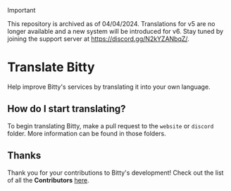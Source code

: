 > [!IMPORTANT]  
> This repository is archived as of 04/04/2024. Translations for v5 are no longer available and a new system will be introduced for v6. Stay tuned by joining the support server at https://discord.gg/N2kYZANbqZ/.

# Translate Bitty
Help improve Bitty's services by translating it into your own language.

## How do I start translating?
To begin translating Bitty, make a pull request to the `website` or `discord` folder. More information can be found in those folders.

## Thanks
Thank you for your contributions to Bitty's development! Check out the list of all the __Contributors__ [here](https://github.com/Bitty-cf/Translations/graphs/contributors).
